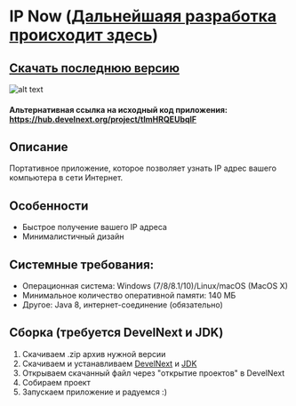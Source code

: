 # IP Now ([Дальнейшаяя разработка происходит здесь](https://github.com/Zalexanninev15/MyIP))
## [Скачать последнюю версию](https://github.com/Zalexanninev15/IP-Now/releases/tag/1.7)
![alt text](https://i.imgur.com/DQKCY2a.png) 
#### Альтернативная ссылка на исходный код приложения: https://hub.develnext.org/project/tImHRQEUbqlF
## Описание
Портативное приложение, которое позволяет узнать IP адрес вашего компьютера в сети Интернет.
## Особенности
* Быстрое получение вашего IP адреса
* Минималистичный дизайн
## Системные требования:
* Операционная система: Windows (7/8/8.1/10)/Linux/macOS (MacOS X)
* Минимальное количество оперативной памяти: 140 МБ
* Другое: Java 8, интернет-соединение (обязательно)
## Сборка (требуется DevelNext и JDK)
1. Скачиваем .zip архив нужной версии
2. Скачиваем и устанавливаем [DevelNext](https://github.com/jphp-group/develnext/releases) и [JDK](https://www.oracle.com/technetwork/java/javase/downloads/2133151)
3. Открываем скачанный файл через "открытие проектов" в DevelNext
4. Собираем проект 
5. Запускаем приложение и радуемся :)
